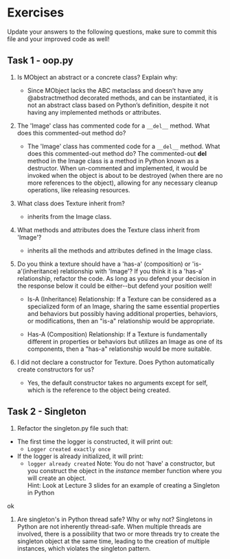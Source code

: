 # Exercises

Update your answers to the following questions, make sure to commit this file and your improved code as well!


## Task 1 - oop.py

1. Is MObject an abstract or a concrete class? Explain why:
	- Since MObject lacks the ABC metaclass and doesn’t have any @abstractmethod decorated methods, and can be instantiated, it is not an abstract class based on Python’s definition, despite it not having any implemented methods or attributes.
1. The 'Image' class has commented code for a `__del__` method. What does this commented-out method do?
	- The 'Image' class has commented code for a `__del__` method. What does this commented-out method do?
	The commented-out __del__ method in the Image class is a method in Python known as a destructor. When un-commented and implemented, it would be invoked when the object is about to be destroyed (when there are no more references to the object), allowing for any necessary cleanup operations, like releasing resources.
1. What class does Texture inherit from?
	- inherits from the Image class. 
1. What methods and attributes does the Texture class inherit from 'Image'? 
	-  inherits all the methods and attributes defined in the Image class.
1. Do you think a texture should have a 'has-a' (composition) or 'is-a'(inheritance) relationship with 'Image'? If you think it is a 'has-a' relationship, refactor the code. As long as you defend your decision in the response below it could be either--but defend your position well!
	- Is-A (Inheritance) Relationship: If a Texture can be considered as a specialized form of an Image, sharing the same essential properties and behaviors but possibly having additional properties, behaviors, or modifications, then an "is-a" relationship would be appropriate.

	- Has-A (Composition) Relationship: If a Texture is fundamentally different in properties or behaviors but utilizes an Image as one of its components, then a "has-a" relationship would be more suitable.

1. I did not declare a constructor for Texture. Does Python automatically create constructors for us? 
	- Yes, the default constructor takes no arguments except for self, which is the reference to the object being created.

## Task 2 - Singleton

1. Refactor the singleton.py file such that:
  - The first time the logger is constructed, it will print out:
  	-  `Logger created exactly once`
  - If the logger is already initialized, it will print:
  	-  `logger already created`
Note: You do not 'have' a constructor, but you construct the object in the *instance* member function where you will create an object.  
Hint: Look at Lecture 3 slides for an example of creating a Singleton in Python

ok

1. Are singleton's in Python thread safe? Why or why not?
	Singletons in Python are not inherently thread-safe. When multiple threads are involved, there is a possibility that two or more threads try to create the singleton object at the same time, leading to the creation of multiple instances, which violates the singleton pattern.